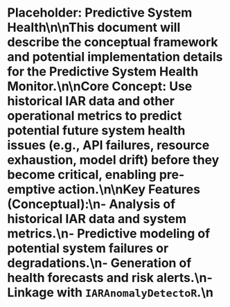 # Placeholder: Predictive System Health\n\nThis document will describe the conceptual framework and potential implementation details for the **Predictive System Health Monitor**.\n\n**Core Concept:** Use historical IAR data and other operational metrics to predict potential future system health issues (e.g., API failures, resource exhaustion, model drift) before they become critical, enabling pre-emptive action.\n\n**Key Features (Conceptual):**\n- Analysis of historical IAR data and system metrics.\n- Predictive modeling of potential system failures or degradations.\n- Generation of health forecasts and risk alerts.\n- Linkage with `IARAnomalyDetectoR`.\n 